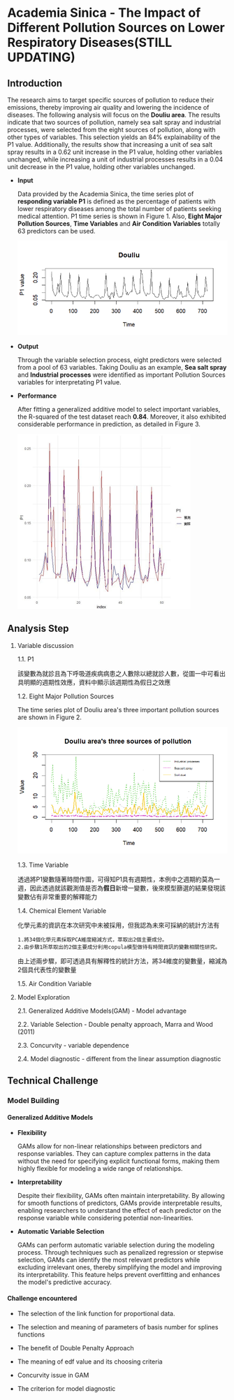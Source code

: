 # Academia Sinica - The Impact of Different Pollution Sources on Lower Respiratory Diseases(STILL UPDATING)

## Introduction

The research aims to target specific sources of pollution to reduce their emissions, thereby improving air quality and lowering the incidence of diseases. The following analysis will focus on the **Douliu area**. The results indicate that two sources of pollution, namely sea salt spray and industrial processes, were selected from the eight sources of pollution, along with other types of variables. This selection yields an 84% explainability of the P1 value. Additionally, the results show that increasing a unit of sea salt spray results in a 0.62 unit increase in the P1 value, holding other variables unchanged, while increasing a unit of industrial processes results in a 0.04 unit decrease in the P1 value, holding other variables unchanged.

- **Input**

  Data provided by the Academia Sinica, the time series plot of **responding variable P1** is defined as the percentage of patients with lower respiratory diseases among the total number of patients seeking medical attention. P1 time series is shown in Figure 1. Also, **Eight Major Pollution Sources**, **Time Variables** and **Air Condition Variables**  totally 63 predictors can be used.

   ![](/images/Rplot.png "Figure 1")

- **Output**

  
  Through the variable selection process, eight predictors were selected from a pool of 63 variables. Taking Douliu as an example, **Sea salt spray** and **Industrial processes** were identified as important Pollution Sources variables for interpretating P1 value.
   

- **Performance**

  After fitting a generalized additive model to select important variables, the R-squared of the test dataset reach **0.84**. Moreover, it also exhibited considerable performance in prediction, as detailed in Figure 3.

   ![](/images/AS_output.png "Figure 3")

## Analysis Step

1. Variable discussion

   1.1. P1

     該變數為就診且為下呼吸道疾病病患之人數除以總就診人數，從圖一中可看出具明顯的週期性效應，資料中顯示該週期性為假日之效應
   
   1.2. Eight Major Pollution Sources

     The time series plot of Douliu area's three important pollution sources are shown in Figure 2.

     ![](/images/final33.png "Figure 2")
     
   
   1.3. Time Variable
   
     透過將P1變數隨著時間作圖，可得知P1具有週期性，本例中之週期約莫為一週，因此透過就該觀測值是否為**假日**新增一變數，後來模型篩選的結果發現該變數佔有非常重要的解釋能力

   1.4. Chemical Element Variable

     化學元素的資訊在本次研究中未被採用，但我認為未來可採納的統計方法有
     
       1.將34個化學元素採取PCA維度縮減方式，萃取出2個主要成分。
       2.由步驟1所萃取出的2個主要成分利用copula模型做待有時間資訊的變數相關性研究。

     由上述兩步驟，即可透過具有解釋性的統計方法，將34維度的變數量，縮減為2個具代表性的變數量

   1.5. Air Condition Variable

     
   
2. Model Exploration
   
   2.1. Generalized Additive Models(GAM) - Model advantage
   
   2.2. Variable Selection - Double penalty approach, Marra and Wood (2011)
   
   2.3. Concurvity - variable dependence
   
   2.4. Model diagnostic - different from the linear assumption diagnostic


## Technical Challenge

### Model Building

#### Generalized Additive Models

- **Flexibility**

    GAMs allow for non-linear relationships between predictors and response variables. They can capture complex patterns in the data without the need for specifying explicit functional forms, making them highly flexible for modeling a wide range of relationships.

- **Interpretability**

    Despite their flexibility, GAMs often maintain interpretability. By allowing for smooth functions of predictors, GAMs provide interpretable results, enabling researchers to understand the effect of each predictor on the response variable while considering potential non-linearities.

- **Automatic Variable Selection**

    GAMs can perform automatic variable selection during the modeling process. Through techniques such as penalized regression or stepwise selection, GAMs can identify the most relevant predictors while excluding irrelevant ones, thereby simplifying the model and improving its interpretability. This feature helps prevent overfitting and enhances the model's predictive accuracy.


#### Challenge encountered

- The selection of the link function for proportional data.

  

- The selection and meaning of parameters of basis number for splines functions

  
  
- The benefit of Double Penalty Approach

   

- The meaning of edf value and its choosing criteria  

  

- Concurvity issue in GAM

  
  

- The criterion for model diagnostic   

  
